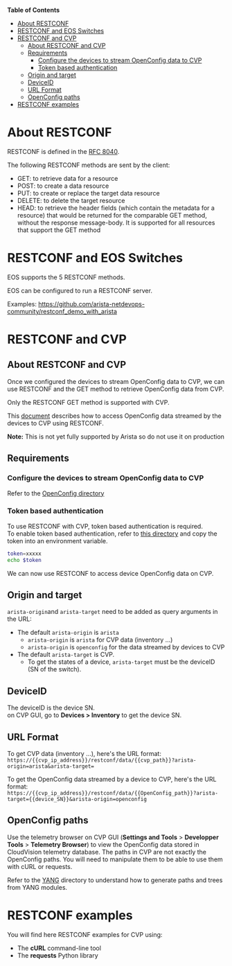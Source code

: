 **Table of Contents**

- [About RESTCONF](#about-restconf)
- [RESTCONF and EOS Switches](#restconf-and-eos-switches)
- [RESTCONF and CVP](#restconf-and-cvp)
  - [About RESTCONF and CVP](#about-restconf-and-cvp)
  - [Requirements](#requirements)
    - [Configure the devices to stream OpenConfig data to CVP](#configure-the-devices-to-stream-openconfig-data-to-cvp)
    - [Token based authentication](#token-based-authentication)
  - [Origin and target](#origin-and-target)
  - [DeviceID](#deviceid)
  - [URL Format](#url-format)
  - [OpenConfig paths](#openconfig-paths)
- [RESTCONF examples](#restconf-examples)

# About RESTCONF

RESTCONF is defined in the [RFC 8040](https://datatracker.ietf.org/doc/html/rfc8040).

The following RESTCONF methods are sent by the client:

- GET: to retrieve data for a resource
- POST: to create a data resource
- PUT: to create or replace the target data resource
- DELETE: to delete the target resource
- HEAD: to retrieve the header fields (which contain the metadata for a resource) that would be returned for the comparable GET method, without the response message-body. It is supported for all resources that support the GET method

# RESTCONF and EOS Switches

EOS supports the 5 RESTCONF methods.

EOS can be configured to run a RESTCONF server.

Examples: https://github.com/arista-netdevops-community/restconf_demo_with_arista

# RESTCONF and CVP

## About RESTCONF and CVP

Once we configured the devices to stream OpenConfig data to CVP, we can use RESTCONF and the GET method to retrieve OpenConfig data from CVP.

Only the RESTCONF GET method is supported with CVP.

This [document](https://aristanetworks.force.com/AristaCommunity/s/article/Understanding-CloudVIsion-APIs-and-accessing-NetDB-data) describes how to access OpenConfig data streamed by the devices to CVP using RESTCONF.

**Note:** This is not yet fully supported by Arista so do not use it on production

## Requirements

### Configure the devices to stream OpenConfig data to CVP

Refer to the [OpenConfig directory](../OpenConfig)

### Token based authentication

To use RESTCONF with CVP, token based authentication is required.  
To enable token based authentication, refer to [this directory](../Token%20based%20authentication) and copy the token into an environment variable.

```bash
token=xxxxx
echo $token
```

We can now use RESTCONF to access device OpenConfig data on CVP.

## Origin and target

`arista-origin`and `arista-target` need to be added as query arguments in the URL:

- The default `arista-origin` is `arista`
  - `arista-origin` is `arista` for CVP data (inventory ...)
  - `arista-origin` is `openconfig` for the data streamed by devices to CVP
- The default `arista-target` is CVP.
  - To get the states of a device, `arista-target` must be the deviceID (SN of the switch).

## DeviceID

The deviceID is the device SN.  
on CVP GUI, go to **Devices > Inventory** to get the device SN.  

## URL Format

To get CVP data (inventory ...), here's the URL format:  
```https://{{cvp_ip_address}}/restconf/data/{{cvp_path}}?arista-origin=arista&arista-target=```

To get the OpenConfig data streamed by a device to CVP, here's the URL format:  
```https://{{cvp_ip_address}}/restconf/data/{{OpenConfig_path}}?arista-target={{device_SN}}&arista-origin=openconfig```

## OpenConfig paths

Use the telemetry browser on CVP GUI (**Settings and Tools** > **Developper Tools** > **Telemetry Browser**) to view the OpenConfig data stored in CloudVision telemetry database. The paths in CVP are not exactly the OpenConfig paths. You will need to manipulate them to be able to use them with cURL or requests.

Refer to the [YANG](../YANG/) directory to understand how to generate paths and trees from YANG modules.

# RESTCONF examples

You will find here RESTCONF examples for CVP using:

- The **cURL** command-line tool
- The **requests** Python library
